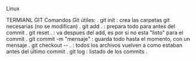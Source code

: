 Linux





TERMIANL GIT
Comandos Git útiles:
. git init : crea las carpetas git necesarias (no se modifican)
. git add . : prepara todo para antes del commit
. git reset . : va despues del add, es por si no esta "listo" para el commit
. git commit -m "mensaje" : guarda todo hasta el momento, con un mensaje
. git checkout -- . : todos los archivos vuelven a como estaban antes del último commit
. git log : listado de los commits
.  
